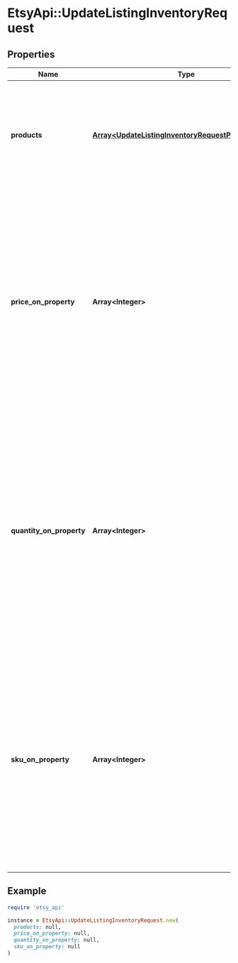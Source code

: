 # EtsyApi::UpdateListingInventoryRequest

## Properties

| Name | Type | Description | Notes |
| ---- | ---- | ----------- | ----- |
| **products** | [**Array&lt;UpdateListingInventoryRequestProductsInner&gt;**](UpdateListingInventoryRequestProductsInner.md) | A JSON array of products available in a listing, even if only one product. All field names in the JSON blobs are lowercase. |  |
| **price_on_property** | **Array&lt;Integer&gt;** | An array of unique [listing property](/documentation/reference#operation/getListingProperties) ID integers for the properties that change product prices, if any. For example, if you charge specific prices for different sized products in the same listing, then this array contains the property ID for size. | [optional] |
| **quantity_on_property** | **Array&lt;Integer&gt;** | An array of unique [listing property](/documentation/reference#operation/getListingProperties) ID integers for the properties that change the quantity of the products, if any. For example, if you stock specific quantities of different colored products in the same listing, then this array contains the property ID for color. | [optional] |
| **sku_on_property** | **Array&lt;Integer&gt;** | An array of unique [listing property](/documentation/reference#operation/getListingProperties) ID integers for the properties that change the product SKU, if any. For example, if you use specific skus for different colored products in the same listing, then this array contains the property ID for color. | [optional] |

## Example

```ruby
require 'etsy_api'

instance = EtsyApi::UpdateListingInventoryRequest.new(
  products: null,
  price_on_property: null,
  quantity_on_property: null,
  sku_on_property: null
)
```

